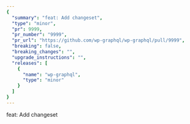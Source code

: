 ```yaml
---
{
  "summary": "feat: Add changeset",
  "type": "minor",
  "pr": 9999,
  "pr_number": "9999",
  "pr_url": "https://github.com/wp-graphql/wp-graphql/pull/9999",
  "breaking": false,
  "breaking_changes": "",
  "upgrade_instructions": "",
  "releases": [
    {
      "name": "wp-graphql",
      "type": "minor"
    }
  ]
}
---
```


feat: Add changeset
